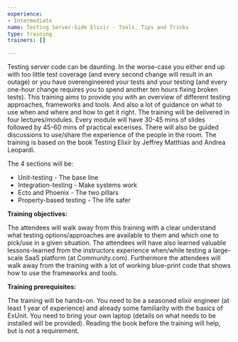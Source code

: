 ```yaml
---
experience:
- Intermediate
name: Testing Server-Side Elixir - Tools, Tips and Tricks
type: training
trainers: []

---
```

Testing server code can be daunting. In the worse-case you either end up with too little test coverage (and every second change will result in an outage) or you have overengineered your tests and your testing (and every one-hour change requires you to spend another ten hours fixing broken tests). This training aims to provide you with an overview of different testing approaches, frameworks and tools. And also a lot of guidance on what to use when and where and how to get it right. The training will be delivered in four lectures/modules. Every module will have 30-45 mins of slides followed by 45-60 mins of practical excerises. There will also be guided discussions to use/share the experience of the people in the room. The training is based on the book Testing Elixir by Jeffrey Matthias and Andrea Leopardi.

The 4 sections will be:

* Unit-testing - The base line
* Integration-testing - Make systems work
* Ecto and Phoenix - The two pillars
* Property-based testing - The life safer

 **Training objectives:**

The attendees will walk away from this training with a clear understand what testing options/approaches are available to them and which one to pick/use in a given situation. The attendees will have also learned valuable lessons-learned from the instructors experience when/while testing a large-scale SaaS platform (at Community.com). Furthermore the attendees will walk away from the training with a lot of working blue-print code that shows how to use the frameworks and tools.

**Training prerequisites:**

The training will be hands-on. You need to be a seasoned elixir engineer (at least 1 year of experience) and already some familiarity with the basics of ExUnit. You need to bring your own laptop (details on what needs to be installed will be provided). Reading the book before the training will help, but is not a requirement.